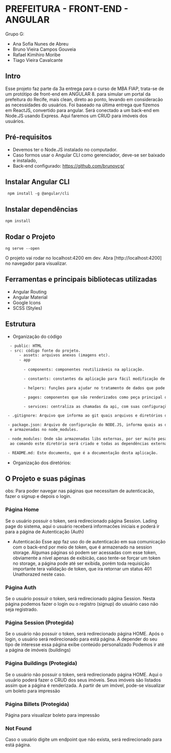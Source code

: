 # PREFEITURA - FRONT-END - ANGULAR

Grupo G:

- Ana Sofia Nunes de Abreu
- Bruno Vieira Campos Gouveia
- Rafael Kimihiro Moribe
- Tiago Vieira Cavalcante

## Intro

Esse projeto faz parte da 3a entrega para o curso de MBA FIAP, trata-se de um protótipo de front-end em ANGULAR 8.
para simular um portal da prefeitura do Recife, mais clean, direto ao ponto, levando em consideracão as necessidades do usuários.
Foi baseado na última entrega que fizemos em ReactJS, convertido para angular.
Será conectado a um back-end em Node.JS usando Express. Aqui faremos um CRUD para imóveis dos usuários.

## Pré-requisitos

- Devemos ter o Node.JS instalado no computador.
- Caso formos usar o Angular CLI como gerenciador, deve-se ser baixado e instalado,
- Back-end configurado: <https://github.com/brunovcg/>


## Instalar Angular CLI

```shell
 npm install -g @angular/cli 
```

## Instalar dependências

```shell
npm install
```


## Rodar o Projeto

```shell
ng serve --open
```

O projeto vai rodar no localhost:4200 em dev.
Abra [http://localhost:4200] no navegador para visualizar.

## Ferramentas e principais bibliotecas utilizadas

- Angular Routing
- Angular Material
- Google Icons
- SCSS (Styles)


## Estrutura

- Organização do código

```txt
  - public: HTML
  - src: código fonte do projeto.
      - assets: arquivos anexos (imagens etc).
      - app
        
        - components: componentes reutilizáveis na aplicação.

        - constants: constantes da aplicação para fácil modificação de regras de negócio.

        - helpers: funções para ajudar no tratamento de dados que pode ser reutilizáveis.

        - pages: componentes que são renderizados como peça principal de cada endpoint.

        - services: centraliza as chamadas da api, com suas configurações.

 - .gitignore: Arquivo que informa ao git quais arquivos e diretórios devem ser ignorados.

 - package.json: Arquivo de configuração do NODE.JS, informa quais as dependências do porjeto, que serão baixadas
  e armazenadas no node_modules.

 - node_modules: Onde são armazenadas libs externas, por ser muito pesado é ignorado pelo GIT, mas com as informações do package.json,
  ao comando este diretório será criado e todas as dependências externas armazenadas aqui.

 - README.md: Este documento, que é a documentação desta aplicação.
```

- Organização dos diretórios:


## O Projeto e suas páginas

obs: Para poder navegar nas páginas que necessitam de autenticacão, fazer o signup e depois o login.

### Página Home

Se o usuário possuir o token, será redirecionado página Session.
Lading page do sistema, aqui o usuário receberá informacões iniciais e poderá ir para a página de Autenticação (Auth)

- Autenticacão
  Esse app faz uso do de autenticacão em sua comunicação com o back-end por meio de token, que é armazenado na session storage.
  Algumas páginas só podem ser acessadas com esse token, obviamente a nível apenas de exibicão, caso tente-se forçar um token no storage, a página pode até
  ser exibida, porém toda requisição importante tera validação de token, que ira retornar um status 401 Unathorazed neste caso.

### Página Auth

Se o usuário possuir o token, será redirecionado página Session.
Nesta página podemos fazer o login ou o registro (signup) do usuário caso não seja registrado.

### Página Session (Protegida)

Se o usuário não possuir o token, será redirecionado página HOME.
Após o login, o usuário será redirecionado para está página. A depender do seu tipo de interesse essa página exibe conteúdo personalizado
Podemos ir até a página de imóveis (buildings)

### Página Buildings (Protegida)

Se o usuário não possuir o token, será redirecionado página HOME.
Aqui o usuário poderá fazer o CRUD dos seus imóveis.
Seus imóveis são listados assim que a página é renderizada.
A partir de um imóvel, pode-se visualizar um boleto para impressão

### Página Billets (Protegida)

Página para visualizar boleto para impressão

### Not Found

Caso o usuário digite um endpoint que não exista, será redirecionado para está página.
